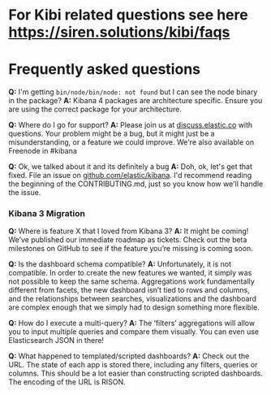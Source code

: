 # For Kibi related questions see here https://siren.solutions/kibi/faqs

# Frequently asked questions

**Q:** I'm getting `bin/node/bin/node: not found` but I can see the node binary in the package?
**A:** Kibana 4 packages are architecture specific. Ensure you are using the correct package for your architecture.

**Q:** Where do I go for support?
**A:** Please join us at [discuss.elastic.co](https://discuss.elastic.co) with questions. Your problem might be a bug, but it might just be a misunderstanding, or a feature we could improve. We're also available on Freenode in #kibana

**Q:** Ok, we talked about it and its definitely a bug
**A:** Doh, ok, let's get that fixed. File an issue on [github.com/elastic/kibana](https://github.com/elastic/kibana). I'd recommend reading the beginning of the CONTRIBUTING.md, just so you know how we'll handle the issue.

### Kibana 3 Migration
**Q:** Where is feature X that I loved from Kibana 3?
**A:** It might be coming! We’ve published our immediate roadmap as tickets. Check out the beta milestones on GitHub to see if the feature you’re missing is coming soon.

**Q:** Is the dashboard schema compatible?
**A:** Unfortunately, it is not compatible. In order to create the new features we wanted, it simply was not possible to keep the same schema. Aggregations work fundamentally different from facets, the new dashboard isn’t tied to rows and columns, and the relationships between searches, visualizations and the dashboard are complex enough that we simply had to design something more flexible.

**Q:** How do I execute a multi-query?
**A:** The ‘filters’ aggregations will allow you to input multiple queries and compare them visually. You can even use Elasticsearch JSON in there!

**Q:** What happened to templated/scripted dashboards?
**A:** Check out the URL. The state of each app is stored there, including any filters, queries or columns. This should be a lot easier than constructing scripted dashboards. The encoding of the URL is RISON.
